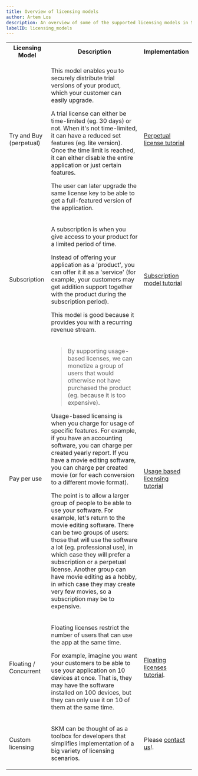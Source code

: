 ```yaml
---
title: Overview of licensing models
author: Artem Los
description: An overview of some of the supported licensing models in SKM.
labelID: licensing_models
---
```


<table class="table table-hover">
<tr>
<th>Licensing Model</th>
<th>Description</th>
<th style="width:20%;">Implementation</th>
</tr>
<tr>
<td>Try and Buy (perpetual)</td>

<td><p>This model enables you to securely distribute trial versions of your product, which your customer can easily upgrade.</p>
<p>A trial license can either be time-limited (eg. 30 days) or not. When it's not time-limited, it can have a reduced set features 
(eg. lite version). Once the time limit is reached, it can either disable the entire application or just certain features.
</p>
<p>The user can later upgrade the same license key to be able to get a full-featured version of the application.</p>
</td>
<td>
<p><a href="/licensing-models/perpetual">Perpetual license tutorial</a></p>
 </td>
</tr>
<tr>
<td>Subscription</td>
<td><p>A subscription is when you give access to your product for a limited period of time.
</p>
<p>
Instead of offering your application as a 'product', you can offer it it as a 'service'
(for example, your customers may get addition support together with the product during the subscription period).
</p> 
<p>
This model is good because it provides you with a recurring revenue stream.
</p>
</td>

<td><a href="/licensing-models/subscription">Subscription model tutorial</a>
</td>
</tr>
<tr>
<td>Pay per use</td>
<td>
<blockquote>By supporting usage-based licenses, we can monetize a group of users that would otherwise not have purchased the product (eg. because it is too expensive).</blockquote>

<p>Usage-based licensing is when you charge for usage of specific features. For example, if you have an accounting software, you can charge per
created yearly report. If you have a movie editing software, you can charge per created movie (or for each conversion to a different movie format).</p>

<p>The point is to allow a larger group of people to be able to use your software. For example, let's return to the movie editing software. There can be two groups of users: those that will use the software a lot (eg. professional use), in which case they will prefer a subscription or a perpetual license. Another group can have movie editing as a hobby, in which case they may create very few movies, so a subscription may be to expensive.</p>
</td>

<td>
<a href="/licensing-models/usage-based">Usage based licensing tutorial</a>
</td>
</tr>
<tr>
<td>Floating / Concurrent</td>
<td><p>Floating licenses restrict the number of users that can use the app at the same time.
</p>
<p>
For example, imagine you want your customers to be able to use your application on 10 devices at once. That is, they may have the software installed on 100 devices, but they can only use it on 10 of them at the same time.
</p> 
</td>

<td><a href="/licensing-models/floating">Floating licenses tutorial</a>.
</td>
</tr>

<tr>
<td>Custom licensing</td>
<td><p>SKM can be thought of as a toolbox for developers that simplifies implementation of a big variety of licensing scenarios.
</p>
</td>

<td>Please <a href="mailto:support@cryptolens.io">contact us</a>!.
</td>
</tr>
</table>


<!--

<tr>
<td></td>
<td></td>
<td></td>
</tr>

-->